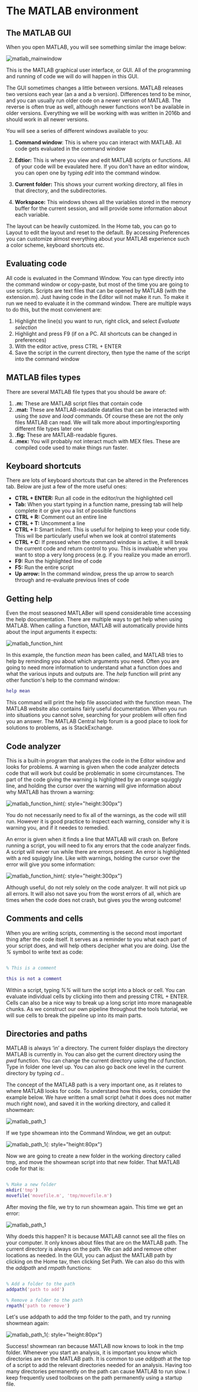 # The MATLAB environment

## The MATLAB GUI

When you open MATLAB, you will see something similar the image below:

![matlab_mainwindow](../img/matlab_main_window.png)

This is the MATLAB graphical user interface, or GUI. All of the programming and running of code we will do will happen in this GUI. 

The GUI sometimes changes a little between versions. MATLAB releases two versions each year (an a and a b version). Differences tend to be minor, and you can usually run older code on a newer version of MATLAB. The reverse is often true as well, although newer functions won’t be available in older versions. Everything we will be working with was written in 2016b and should work in all newer versions. 

You will see a series of different windows available to you:

1. **Command window**: This is where you can interact with MATLAB. All code gets evaluated in the command window

2. **Edtior:** This is where you view and edit MATLAB scripts or functions. All of your code will be evaulated here. If you don't have an editor window, you can open one by typing *edit* into the command window.

3. **Current folder:** This shows your current working directory, all files in that directory, and the subdirectories.

4. **Workspace:** This windows shows all the variables stored in the memory buffer for the current session, and will provide some information about each variable.

The layout can be heavily customized. In the Home tab, you can go to Layout to edit the layout and reset to the default. By accessing Preferences you can customize almost everything about your MATLAB experience such a color scheme, keyboard shortcuts etc.

## Evaluating code

All code is evaluated in the Command Window. You can type directly into the command window or copy-paste, but most of the time you are going to use scripts. Scripts are text files that can be opened by MATLAB (with the extension.m). Just having code in the Editor will not make it run. To make it run we need to evaluate it in the command window. There are multiple ways to do this, but the most convienent are:

1. Highlight the line(s) you want to run, right click, and select *Evaluate selection*
2. Highlight and press F9 (if on a PC. All shortcuts can be changed in preferences)
3. With the editor active, press CTRL + ENTER
4. Save the script in the current directory, then type the name of the script into the command window

## MATLAB files types

There are several MATLAB file types that you should be aware of:

1. **.m:** These are MATLAB script files that contain code
2. **.mat:** These are MATLAB-readable datafiles that can be interacted with using the *save* and *load* commands. Of course these are not the only files MATLAB can read. We will talk more about importing/exporting different file types later one
3. **.fig:** These are MATLAB-readable figures. 
4. **.mex:** You will probably not interact much with MEX files. These are compiled code used to make things run faster.

## Keyboard shortcuts

There are lots of keyboard shortcuts that can be altered in the Preferences tab. Below are just a few of the more useful ones:

* **CTRL + ENTER:** Run all code in the editor/run the highlighted cell
* **Tab:** When you start typing in a function name, pressing tab will help complete it or give you a list of possible functions
* **CTRL + R:** Comment out an entire line
* **CTRL + T:** Uncomment a line
* **CTRL + I:** Smart indent. This is useful for helping to keep your code tidy. This wil lbe particularly useful when we look at control statements
* **CTRL + C:** If pressed when the command window is active, it will break the current code and return control to you. This is invaluable when you want to stop a very long process (e.g. if you realize you made an error!).
* **F9:** Run the highlighted line of code
* **F5:** Run the entire script
* **Up arrow:** In the command window, press the up arrow to search through and re-evaluate previous lines of code

## Getting help

Even the most seasoned MATLABer will spend considerable time accessing the help documentation. There are multiple ways to get help when using MATLAB. When calling a function, MATLAB will automatically provide hints about the input arguments it expects:

![matlab_function_hint](../img/matlab_function_hint.png)

In this example, the function *mean* has been called, and MATLAB tries to help by reminding you about which arguments you need. Often you are going to need more information to understand what a function does and what the various inputs and outputs are. The *help* function will print any other function's help to the command window:

```matlab
help mean
```
This command will print the help file associated with the function mean. The MATLAB website also contains fairly useful documentation. When you run into situations you cannot solve, searching for your problem will often find you an answer. The MATLAB Central help forum is a good place to look for solutions to problems, as is StackExchange.

## Code analyzer

This is a built-in program that analyzes the code in the Editor window and looks for problems. A warning is given when the code analyzer detects code that will work but could be problematic in some circumstances. The part of the code giving the warning is highlighted by an orange squiggly line, and holding the cursor over the warning will give information about why MATLAB has thrown a warning:

![matlab_function_hint](../img/matlab_warning_hint.png){: style="height:300px"}

You do not necessarily need to fix all of the warnings, as the code will still run. However it is good practice to inspect each warning, consider why it is warning you, and if it needes to remedied.

An error is given when it finds a line that MATLAB will crash on. Before running a script, you will need to fix any errors that the code analyzer finds. A script will never run while there are errors present. An error is highlighted with a red squiggly line. Like with warnings, holding the cursor over the error will give you some information:

![matlab_function_hint](../img/matlab_error_hint.png){: style="height:300px"}

Although useful, do not rely solely on the code analyzer. It will not pick up all errors. It will also not save you from the worst errors of all, which are times when the code does not crash, but gives you the wrong outcome!

## Comments and cells

When you are writing scripts, commenting is the second most important thing after the code itself. It serves as a reminder to you what each part of your script does, and will help others decipher what you are doing. Use the *%* symbol to write text as code:

```matlab

% This is a comment

this is not a comment
```

Within a script, typing *%%* will turn the script into a block or cell. You can evaluate individual cells by clicking into them and pressing CTRL + ENTER. Cells can also be a nice way to break up a long script into more manageable chunks. As we construct our own pipeline throughout the tools tutorial, we will sue cells to break the pipeline up into its main parts.

## Directories and paths

MATLAB is always ‘in’ a directory. The current folder displays the directory MATLAB is currently in. You can also get the current directory using the *pwd* function. You can change the current directory using the *cd* function. Type in folder one level up. You can also go back one level in the current directory by typing *cd ..*

The concept of the MATLAB path is a very important one, as it relates to where MATLAB looks for code. To understand how this works, consider the example below. We have written a small script (what it does does not matter much right now), and saved it in the working directory, and called it showmean:

![matlab_path_1](../img/matlab_path_1.png)

If we type showmean into the Command Window, we get an output:

![matlab_path_1](../img/matlab_path_2.png){: style="height:80px"}

Now we are going to create a new folder in the working directory called tmp, and move the showmean script into that new folder. That MATLAB code for that is:

```matlab

% Make a new folder
mkdir('tmp')
movefile('movefile.m', 'tmp/movefile.m')

```

After moving the file, we try to run showmean again. This time we get an error:

![matlab_path_1](../img/matlab_path_3.png)

Why doeds this happen? It is because MATLAB cannot see all the files on your computer. It only knows about files that are on the MATLAB path. The current directory is always on the path. We can add and remove other locations as needed. In the GUI, you can adjust the MATLAB path by clicking on the Home tav, then clicking Set Path. We can also do this with the *addpath* and *rmpath* functions:

```matlab

% Add a folder to the path
addpath('path to add')

% Remove a folder to the path
rmpath('path to remove')

```

Let's use addpath to add the tmp folder to the path, and try running showmean again:

![matlab_path_1](../img/matlab_path_4.png){: style="height:80px"}

Success! showmean ran because MATLAB now knows to look in the tmp folder. Whenever you start an analysis, it is important you know which directories are on the MATLAB path. It is common to use *addpath* at the top of a script to add the relevant directories needed for an analysis. Having too many directories permanently on the path can cause MATLAB to run slow. I keep frequently used toolboxes on the path permanently using a startup file.